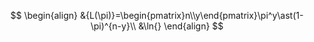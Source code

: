 $$
\begin{align}
&{L(\pi)}=\begin{pmatrix}n\\y\end{pmatrix}\pi^y\ast(1-\pi)^{n-y}\\
&\ln{}
\end{align}
$$